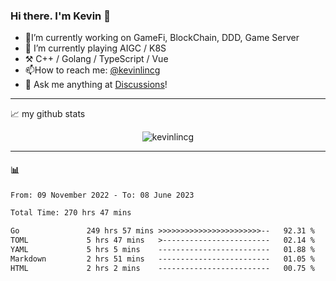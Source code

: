 ### Hi there. I'm Kevin 👋

- 🔭I’m currently working on GameFi, BlockChain, DDD, Game Server
- 🌱 I’m currently playing AIGC / K8S
-   :hammer_and_pick: C++ / Golang / TypeScript / Vue
- 📫How to reach me: [@kevinlincg](https://twitter.com/kevinlincg) 
-   :thought_balloon: Ask me anything at [Discussions](https://github.com/kevinlincg/kevinlincg/discussions/new)!

---

📈 my github stats

<p align="center"> <img src="https://github-readme-stats-ouuan.vercel.app/api?username=kevinlincg&theme=dark&show_icons=true&count_private=true" alt="kevinlincg" />

---

#### :bar_chart: 

<!--START_SECTION:waka-->

```txt
From: 09 November 2022 - To: 08 June 2023

Total Time: 270 hrs 47 mins

Go               249 hrs 57 mins >>>>>>>>>>>>>>>>>>>>>>>--   92.31 %
TOML             5 hrs 47 mins   >------------------------   02.14 %
YAML             5 hrs 5 mins    -------------------------   01.88 %
Markdown         2 hrs 51 mins   -------------------------   01.05 %
HTML             2 hrs 2 mins    -------------------------   00.75 %
```

<!--END_SECTION:waka-->
